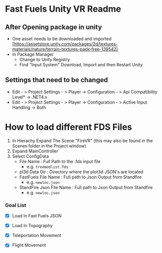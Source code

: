 ﻿# Fast Fuels Unity VR Readme

## After Opening package in unity 
- One asset needs to be downloaded and imported [https://assetstore.unity.com/packages/2d/textures-materials/nature/terrain-textures-pack-free-139542]
- In Package Manager 
	- Change to Unity Registry 
	- Find "Input System" Download, Import and then Restart Unity
## Settings that need to be changed
- Edit - > Project Settings - > Player -> Configuration  - > Api Compatibility Level* -> .NET4.x
- Edit - > Project Settings - > Player -> Configuration  - > Active Input Handling -> Both

# How to load different FDS Files
1. In Hierachy Expand The Scene "FireVR" (this may also be found in the Scenes folder in the Project window)
1. Expand MainController
1. Select ConfigData
	- File Name : Full Path to the .fds input file
		- e.g. `treemodlist.fds`
	- pl3d Data Dir : Directory where the plot3d JSON's are located
	- FastFuels File Name : Full path to Json Output from Standfire
		- e.g. `newloc.json`
	- StandFire Json File Name : Full path to Json Output from Standfire  
		- e.g. `newloc.json`


### Goal List

- [x] Load In Fast Fuels JSON
- [x] Load In Topography
- [x] Teleportation Movement
- [x] Flight Movement 



